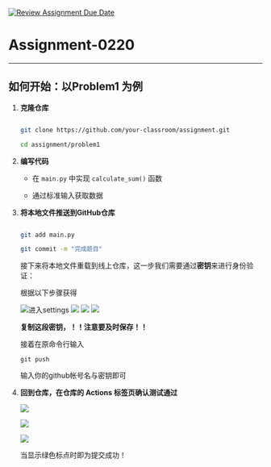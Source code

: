 [![Review Assignment Due Date](https://classroom.github.com/assets/deadline-readme-button-22041afd0340ce965d47ae6ef1cefeee28c7c493a6346c4f15d667ab976d596c.svg)](https://classroom.github.com/a/VcbgknhX)
# Assignment-0220
---
## 如何开始：以Problem1 为例
1. **克隆仓库**
   ```bash

   git clone https://github.com/your-classroom/assignment.git

   cd assignment/problem1

   ```

2. **编写代码**
   - 在 `main.py` 中实现 `calculate_sum()` 函数

   - 通过标准输入获取数据

3. **将本地文件推送到GitHub仓库**

   ```bash

   git add main.py

   git commit -m "完成题目"

    ```
   
   接下来将本地文件重载到线上仓库，这一步我们需要通过**密钥**来进行身份验证：

   根据以下步骤获得
   
   ![进入settings](./image/p2.jpg)
   ![](./image/p3.jpg)
   ![](./image/p4.jpg)
   ![](./image/p5.jpg)
   
   **复制这段密钥，！！注意要及时保存！！**
   
   接着在原命令行输入
   ```
   git push 
   ```
   
   输入你的github帐号名与密钥即可

5. **回到仓库，在仓库的 **Actions** 标签页确认测试通过**
   
   ![](./image/p1.jpg)

   ![](./image/p6.jpg)

   ![](./image/p7.jpg)

   当显示绿色标点时即为提交成功！


